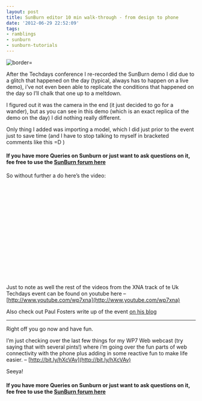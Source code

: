```yaml
---
layout: post
title: SunBurn editor 10 min walk-through - from design to phone
date: '2012-06-29 22:52:09'
tags:
- ramblings
- sunburn
- sunburn-tutorials
---
```


![border=](http://blogs.msdn.com/cfs-file.ashx/__key/CommunityServer-Blogs-Components-WeblogFiles/00-00-00-36-92-metablogapi/7444.TechDays5_5F00_435EE4EB.jpg)

After the Techdays conference I re-recorded the SunBurn demo I did due to a glitch that happened on the day (typical, always has to happen on a live demo), i’ve not even been able to replicate the conditions that happened on the day so I’ll chalk that one up to a meltdown.

I figured out it was the camera in the end (it just decided to go for a wander), but as you can see in this demo (which is an exact replica of the demo on the day) I did nothing really different.

Only thing I added was importing a model, which I did just prior to the event just to save time (and I have to stop talking to myself in bracketed comments like this =D )

#### If you have more Queries on Sunburn or just want to ask questions on it, fee free to use the [SunBurn forum here](http://darkgenesis.zenithmoon.com/forums/forum/sunburn/ "SunBurn blog post forum on Dark Genesis")

So without further a do here’s the video:

<object width="448" height="252" classid="clsid:d27cdb6e-ae6d-11cf-96b8-444553540000" codebase="http://download.macromedia.com/pub/shockwave/cabs/flash/swflash.cab#version=6,0,40,0"><param name="src" value="http://www.youtube.com/v/KP43xukfb6s?hl=en&amp;hd=1">
<embed width="448" height="252" type="application/x-shockwave-flash" src="http://www.youtube.com/v/KP43xukfb6s?hl=en&amp;hd=1"></embed></object>

Just to note as well the rest of the videos from the XNA track of te Uk Techdays event can be found on youtube here – [http://www.youtube.com/wp7xna](http://www.youtube.com/wp7xna)

Also check out Paul Fosters write up of the event [on his blog](http://bit.ly/fCZCfd)

* * *

Right off you go now and have fun.

I’m just checking over the last few things for my WP7 Web webcast (try saying that with several pints!) where i’m going over the fun parts of web connectivity with the phone plus adding in some reactive fun to make life easier. – [http://bit.ly/hXcVAv](http://bit.ly/hXcVAv)

Seeya!

#### If you have more Queries on Sunburn or just want to ask questions on it, fee free to use the [SunBurn forum here](http://darkgenesis.zenithmoon.com/forums/forum/sunburn/ "SunBurn blog post forum on Dark Genesis")
